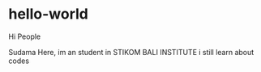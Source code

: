 # hello-world

Hi People

Sudama Here, im an student in STIKOM BALI INSTITUTE i still learn about codes
